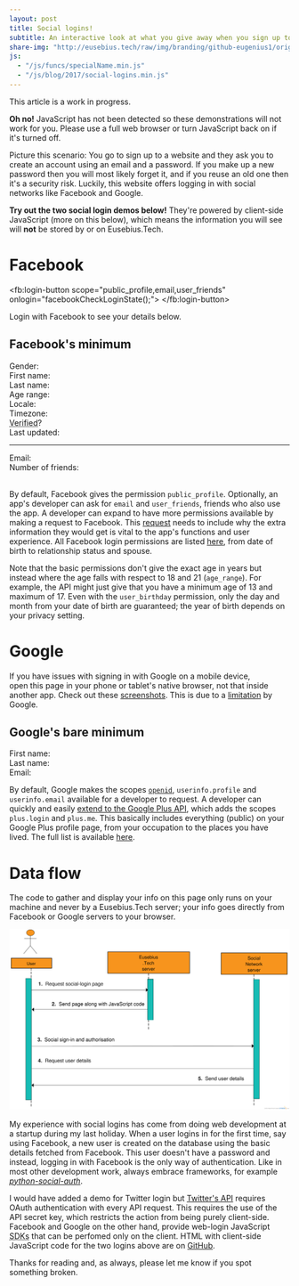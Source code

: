 ```yaml
---
layout: post
title: Social logins!
subtitle: An interactive look at what you give away when you sign up to a site using Facebook or Google
share-img: "http://eusebius.tech/raw/img/branding/github-eugenius1/original.png"
js:
  - "/js/funcs/specialName.min.js"
  - "/js/blog/2017/social-logins.min.js"
---
```


<div class="alert alert-warning" role="alert">This article is a work in progress.</div>

<noscript><div class="alert alert-danger" role="alert"><strong>Oh no!</strong> JavaScript has not been detected so these demonstrations will not work for you. Please use a full web browser or turn JavaScript back on if it's turned off.</div></noscript>

Picture this scenario: You go to sign up to a website and they ask you to create an account using an email and a password. If you make up a new password then you will most likely forget it, and if you reuse an old one then it's a security risk. Luckily, this website offers logging in with social networks like Facebook and Google.

**Try out the two social login demos below!** They're powered by client-side JavaScript (more on this below), which means the information you will see will **not** be stored by or on Eusebius.Tech.

# Facebook

<fb:login-button scope="public_profile,email,user_friends" onlogin="facebookCheckLoginState();">
</fb:login-button>

<div class="alert alert-info" role="alert" id="facebook-thanks-name">Login with Facebook to see your details below.</div>

<div class="row">
  <div class="jumbotron col-sm-10 col-sm-offset-1" id="facebook-card">
    <h2 class="text-center" id="facebook-card-title">Facebook's minimum</h2>
    <div class="row" id="facebook-cover"></div>
    <div class="row" id="facebook-picture"></div>
    <div class="row">
      <div class="col-sm-4">Gender: </div><strong>
      <div class="col-sm-8" id="facebook-gender"></div></strong>
    </div>
    <div class="row">
      <div class="col-sm-4">First name: </div><strong>
      <div class="col-sm-8" id="facebook-firstname"></div></strong>
    </div>
    <div class="row">
      <div class="col-sm-4">Last name: </div><strong>
      <div class="col-sm-8" id="facebook-lastname"></div></strong>
    </div>
    <div class="row">
      <div class="col-sm-4">Age range: </div><strong>
      <div class="col-sm-8" id="facebook-agerange"></div></strong>
    </div>
    <div class="row">
      <div class="col-sm-4">Locale: </div><strong>
      <div class="col-sm-8" id="facebook-locale"></div></strong>
    </div>
    <div class="row">
      <div class="col-sm-4">Timezone: </div><strong>
      <div class="col-sm-8" id="facebook-timezone"></div></strong>
    </div>
    <div class="row">
      <div class="col-sm-4">
        <abbr title="Someone is considered verified if they take any of the following actions:
    Register for mobile,
    Confirm their account via SMS,
    Enter a valid credit card">Verified</abbr>? </div><strong>
      <div class="col-sm-8" id="facebook-verified"></div></strong>
    </div>
    <div class="row">
      <div class="col-sm-4">Last updated: </div><strong>
      <div class="col-sm-8" id="facebook-lastupdated"></div></strong>
    </div>
    <hr>
    <div class="row">
      <div class="col-sm-4">Email: </div><strong>
      <div class="col-sm-8" id="facebook-email"></div></strong>
    </div>
    <div class="row">
      <div class="col-sm-4">Number of friends: </div><strong>
      <div class="col-sm-8" id="facebook-friend-count"></div></strong>
    </div>
    <br>
    <div class="row">
      <div class="col-xs-12" id="facebook-friends"></div>
    </div>
  </div>
</div>

By default, Facebook gives the permission `public_profile`. Optionally, an app's developer can ask for `email` and `user_friends`, friends who also use the app. A developer can expand to have more permissions available by making a request to Facebook. This [request](https://developers.facebook.com/docs/facebook-login/review/what-is-login-review "Login Review") needs to include why the extra information they would get is vital to the app's functions and user experience. 
All Facebook login permissions are listed [here](https://developers.facebook.com/docs/facebook-login/permissions), from date of birth to relationship status and spouse.

Note that the basic permissions don't give the exact age in years but instead where the age falls with respect to 18 and 21 (`age_range`). For example, the API might just give that you have a minimum age of 13 and maximum of 17. Even with the `user_birthday` permission, only the day and month from your date of birth are guaranteed; the year of birth depends on your privacy setting.

# Google

<script src="https://apis.google.com/js/platform.js" async defer></script>
<div class="g-signin2" data-onsuccess="GoogleOnSignIn"></div>

<div class="alert alert-warning" role="alert" id="google-thanks-name">If you have issues with signing in with Google on a mobile device,<br>
  <div class="text-muted small">open this page in your phone or tablet's native browser, not that inside another app. Check out these <a href="/raw/img/blog/2017/open-in-chrome-android.png">screenshots</a>. This is due to a <a href="https://developers.googleblog.com/2016/08/modernizing-oauth-interactions-in-native-apps.html?m=1">limitation</a> by Google.</div>
</div>

<div class="row">
  <div class="jumbotron col-sm-10 col-sm-offset-1" id="google-card">
    <h2 class="text-center" id="google-card-title">Google's bare minimum</h2>
    <div class="row" id="google-picture"></div>
    <div class="row">
      <div class="col-sm-4">First name: </div><strong>
      <div class="col-sm-8" id="google-firstname"></div></strong>
    </div>
    <div class="row">
      <div class="col-sm-4">Last name: </div><strong>
      <div class="col-sm-8" id="google-lastname"></div></strong>
    </div>
    <div class="row">
      <div class="col-sm-4">Email: </div><strong>
      <div class="col-sm-8" id="google-email"></div></strong>
    </div>
  </div>
</div>

By default, Google makes the scopes [`openid`](https://developers.google.com/identity/protocols/OpenIDConnect), `userinfo.profile` and `userinfo.email` available for a developer to request. A developer can quickly and easily [extend to the Google Plus API](https://developers.google.com/+/web/signin/#enable_the_google_api), which adds the scopes `plus.login` and `plus.me`. This basically includes everything (public) on your Google Plus profile page, from your occupation to the places you have lived. The full list is available [here](https://developers.google.com/+/web/api/rest/latest/people#resource).

# Data flow

The code to gather and display your info on this page only runs on your machine and never by a Eusebius.Tech server; your info goes directly from Facebook or Google servers to your browser.

[![Flow diagram of social login shows Eusebius.Tech servers giving JavaScript code to the user followed by the user's side requesting user details from a social network server](/raw/img/blog/2017/client-side-social-login-flow.png)](/raw/img/blog/2017/client-side-social-login-flow.png)

My experience with social logins has come from doing web development at a startup during my last holiday. When a user logins in for the first time, say using Facebook, a new user is created on the database using the basic details fetched from Facebook. This user doesn't have a password and instead, logging in with Facebook is the only way of authentication. Like in most other development work, always embrace frameworks, for example [*python-social-auth*](http://python-social-auth-docs.readthedocs.io/en/latest/).

I would have added a demo for Twitter login but [Twitter's API](https://dev.twitter.com/web/sign-in/implementing) requires OAuth authentication with every API request. This requires the use of the API secret key, which restricts the action from being purely client-side. 
Facebook and Google on the other hand, provide web-login JavaScript <abbr title="Software Development Kits">SDKs</abbr> that can be perfomed only on the client. 
HTML with client-side JavaScript code for the two logins above are on [GitHub](https://github.com/eugenius1/social-login-demos "social-login-demos").

Thanks for reading and, as always, please let me know if you spot something broken.